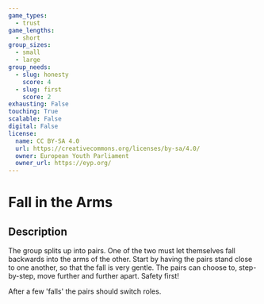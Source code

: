 ```yaml
---
game_types:
  - trust
game_lengths:
  - short
group_sizes:
  - small
  - large
group_needs:
  - slug: honesty
    score: 4
  - slug: first
    score: 2
exhausting: False
touching: True
scalable: False
digital: False
license:
  name: CC BY-SA 4.0
  url: https://creativecommons.org/licenses/by-sa/4.0/
  owner: European Youth Parliament
  owner_url: https://eyp.org/
---
```

# Fall in the Arms

## Description
The group splits up into pairs. One of the two must let themselves fall backwards into the arms of the other. Start by having the pairs stand close to one another, so that the fall is very gentle. The pairs can choose to, step-by-step, move further and further apart. Safety first!

After a few 'falls' the pairs should switch roles.
